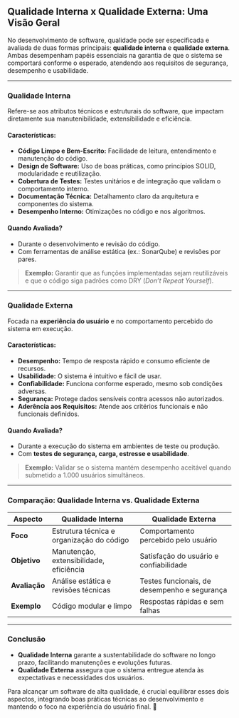 ## **Qualidade Interna x Qualidade Externa: Uma Visão Geral**

No desenvolvimento de software, qualidade pode ser especificada e avaliada de duas formas principais: **qualidade interna** e **qualidade externa**. Ambas desempenham papéis essenciais na garantia de que o sistema se comportará conforme o esperado, atendendo aos requisitos de segurança, desempenho e usabilidade.

---

### **Qualidade Interna**
Refere-se aos atributos técnicos e estruturais do software, que impactam diretamente sua manutenibilidade, extensibilidade e eficiência.  

#### **Características:**
- **Código Limpo e Bem-Escrito:** Facilidade de leitura, entendimento e manutenção do código.  
- **Design de Software:** Uso de boas práticas, como princípios SOLID, modularidade e reutilização.  
- **Cobertura de Testes:** Testes unitários e de integração que validam o comportamento interno.  
- **Documentação Técnica:** Detalhamento claro da arquitetura e componentes do sistema.  
- **Desempenho Interno:** Otimizações no código e nos algoritmos.  

#### **Quando Avaliada?**
- Durante o desenvolvimento e revisão do código.  
- Com ferramentas de análise estática (ex.: SonarQube) e revisões por pares.  

> **Exemplo:** Garantir que as funções implementadas sejam reutilizáveis e que o código siga padrões como DRY (*Don’t Repeat Yourself*).  

---

### **Qualidade Externa**
Focada na **experiência do usuário** e no comportamento percebido do sistema em execução.  

#### **Características:**
- **Desempenho:** Tempo de resposta rápido e consumo eficiente de recursos.  
- **Usabilidade:** O sistema é intuitivo e fácil de usar.  
- **Confiabilidade:** Funciona conforme esperado, mesmo sob condições adversas.  
- **Segurança:** Protege dados sensíveis contra acessos não autorizados.  
- **Aderência aos Requisitos:** Atende aos critérios funcionais e não funcionais definidos.  

#### **Quando Avaliada?**
- Durante a execução do sistema em ambientes de teste ou produção.  
- Com **testes de segurança, carga, estresse e usabilidade**.  

> **Exemplo:** Validar se o sistema mantém desempenho aceitável quando submetido a 1.000 usuários simultâneos.  

---

### **Comparação: Qualidade Interna vs. Qualidade Externa**

| **Aspecto**             | **Qualidade Interna**                     | **Qualidade Externa**                     |
|--------------------------|-------------------------------------------|-------------------------------------------|
| **Foco**                | Estrutura técnica e organização do código | Comportamento percebido pelo usuário      |
| **Objetivo**            | Manutenção, extensibilidade, eficiência   | Satisfação do usuário e confiabilidade    |
| **Avaliação**           | Análise estática e revisões técnicas       | Testes funcionais, de desempenho e segurança |
| **Exemplo**             | Código modular e limpo                    | Respostas rápidas e sem falhas            |

---

### **Conclusão**
- **Qualidade Interna** garante a sustentabilidade do software no longo prazo, facilitando manutenções e evoluções futuras.  
- **Qualidade Externa** assegura que o sistema entregue atenda às expectativas e necessidades dos usuários.  

Para alcançar um software de alta qualidade, é crucial equilibrar esses dois aspectos, integrando boas práticas técnicas ao desenvolvimento e mantendo o foco na experiência do usuário final. 🚀